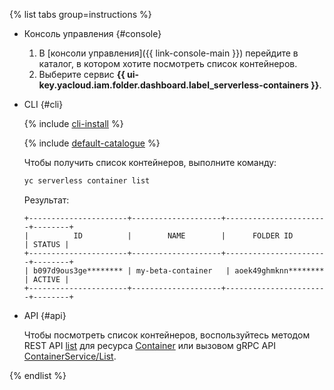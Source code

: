 {% list tabs group=instructions %}

- Консоль управления {#console}

    1. В [консоли управления]({{ link-console-main }}) перейдите в каталог, в котором хотите посмотреть список контейнеров.
    1. Выберите сервис **{{ ui-key.yacloud.iam.folder.dashboard.label_serverless-containers }}**.

- CLI {#cli}

    {% include [cli-install](../../_includes/cli-install.md) %}

    {% include [default-catalogue](../../_includes/default-catalogue.md) %}

    Чтобы получить список контейнеров, выполните команду:

    ```bash
    yc serverless container list
    ```

    Результат:

    ```text
    +----------------------+--------------------+-----------------------+--------+
    |          ID          |        NAME        |      FOLDER ID        | STATUS |
    +----------------------+--------------------+-----------------------+--------+
    | b097d9ous3ge******** | my-beta-container   | aoek49ghmknn******** | ACTIVE |
    +----------------------+--------------------+-----------------------+--------+
    ```

- API {#api}

  Чтобы посмотреть список контейнеров, воспользуйтесь методом REST API [list](../../serverless-containers/containers/api-ref/Container/list.md) для ресурса [Container](../../serverless-containers/containers/api-ref/Container/index.md) или вызовом gRPC API [ContainerService/List](../../serverless-containers/containers/api-ref/grpc/container_service.md#List).

{% endlist %}

